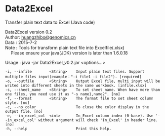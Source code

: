 # Data2Excel
Transfer plain text data to Excel (Java code) 

Data2Excel version 0.2  
Author: huangzhibo@genomics.cn  
Data  : 2015-7-2  
Note  : Tools for transform plain text file into Excelfile(.xlsx)  
&ensp;&ensp; Please ensure your java(JDK) version is later than 1.6.0.18   

Usage : java -jar Data2Excel_v0.2.jar <options...>  

	-i, --infile      	<String>	Input plain text files. Support multiple files input(example："-i file1 -i file2"). [required]
	-o, --outfile     	<String>	Output Excel file, multi input will be writed into different sheets in the same workbook. [infile.xlsx]
	-s, --sheet_name  	<String>	To set sheet name. When have more than one files, you need use it as "-s name1,name2". [no]
	-f, --format      	<String>	The format file to set sheet column style. [no]
	-c, --no_color    	        	To close the color display in the output file. [no]
	-e, --in_excel_col	<int>   	In_Excel column index (0-base). Use '--in_excel_col' without argument will check 'In_Excel' in header line. [no]
	-h, --help        	        	Print this help.
